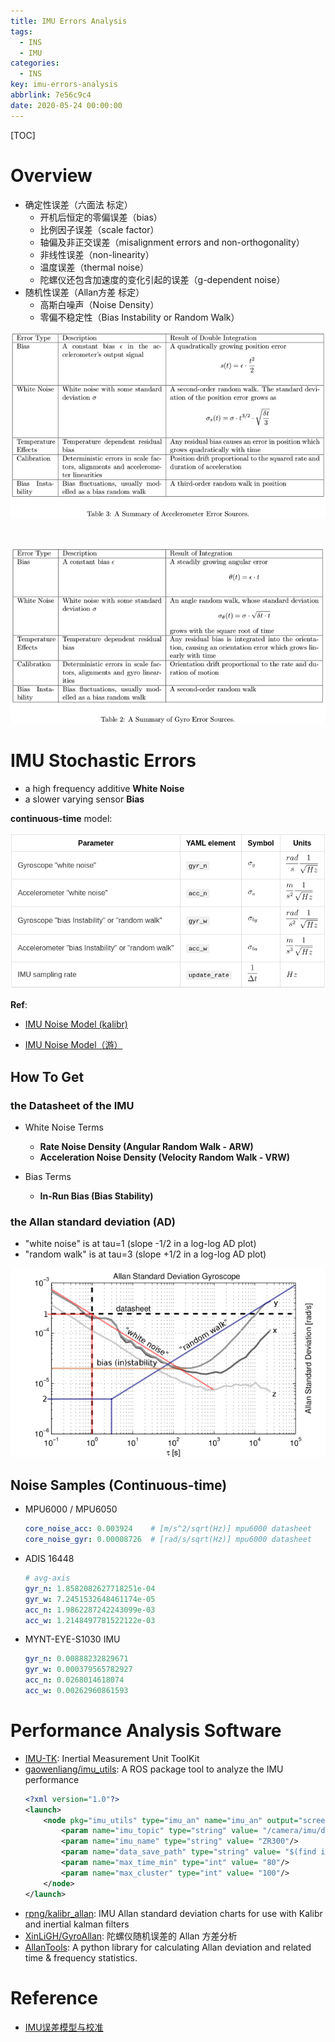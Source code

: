 ```yaml
---
title: IMU Errors Analysis
tags:
  - INS
  - IMU
categories:
  - INS
key: imu-errors-analysis
abbrlink: 7e56c9c4
date: 2020-05-24 00:00:00
---
```


[TOC]

# Overview

* 确定性误差（六面法 标定）
  - 开机后恒定的零偏误差（bias）
  - 比例因子误差（scale factor）
  - 轴偏及非正交误差（misalignment errors and non-orthogonality）
  - 非线性误差（non-linearity）
  - 温度误差（thermal noise）
  - 陀螺仪还包含加速度的变化引起的误差（g-dependent noise）
* 随机性误差（Allan方差 标定）
  - 高斯白噪声（Noise Density）
  - 零偏不稳定性（Bias Instability or Random Walk）

<p align="center">
  <img src="/img/post/ins/imu_error_acc.png">
</p>
<br>
<p align="center">
  <img src="/img/post/ins/imu_error_gyro.png">
</p>

# IMU Stochastic Errors

* a high frequency additive **White Noise**
* a slower varying sensor **Bias**

**continuous-time** model:

<p align="center">
  <img src="/img/post/ins/imu_stochastic_errors.png">
</p>

**Ref**:   

* [IMU Noise Model (kalibr)](https://github.com/ethz-asl/kalibr/wiki/IMU-Noise-Model)

* [IMU Noise Model（游）](https://www.cnblogs.com/youzx/p/6291327.html)

## How To Get

### the Datasheet of the IMU

* White Noise Terms
  - **Rate Noise Density (Angular Random Walk - ARW)**
  - **Acceleration Noise Density (Velocity Random Walk - VRW)**

* Bias Terms
  - **In-Run Bias (Bias Stability)**

### the Allan standard deviation (AD)

* "white noise" is at tau=1 (slope -1/2 in a log-log AD plot)
* "random walk" is at tau=3 (slope +1/2 in a log-log AD plot)

<p align="center">
  <img src="/img/post/ins/allan_std_gyro.png"/>
</p>

## Noise Samples (Continuous-time)

* MPU6000 / MPU6050

  ```yaml
  core_noise_acc: 0.003924    # [m/s^2/sqrt(Hz)] mpu6000 datasheet
  core_noise_gyr: 0.00008726  # [rad/s/sqrt(Hz)] mpu6000 datasheet
  ```

* ADIS 16448

  ```yaml
  # avg-axis
  gyr_n: 1.8582082627718251e-04
  gyr_w: 7.2451532648461174e-05
  acc_n: 1.9862287242243099e-03
  acc_w: 1.2148497781522122e-03
  ```

* MYNT-EYE-S1030 IMU

  ```yaml
  gyr_n: 0.00888232829671
  gyr_w: 0.000379565782927
  acc_n: 0.0268014618074
  acc_w: 0.00262960861593
  ```

# Performance Analysis Software

- [IMU-TK](https://bitbucket.org/alberto_pretto/imu_tk): Inertial Measurement Unit ToolKit
- [gaowenliang/imu_utils](https://github.com/gaowenliang/imu_utils): A ROS package tool to analyze the IMU performance
  ```xml
  <?xml version="1.0"?>
  <launch>
      <node pkg="imu_utils" type="imu_an" name="imu_an" output="screen">
          <param name="imu_topic" type="string" value= "/camera/imu/data_raw"/>
          <param name="imu_name" type="string" value= "ZR300"/>
          <param name="data_save_path" type="string" value= "$(find imu_utils)/data/"/>
          <param name="max_time_min" type="int" value= "80"/>
          <param name="max_cluster" type="int" value= "100"/>
      </node>
  </launch>
  ```
- [rpng/kalibr_allan](https://github.com/rpng/kalibr_allan): IMU Allan standard deviation charts for use with Kalibr and inertial kalman filters
- [XinLiGH/GyroAllan](https://github.com/XinLiGH/GyroAllan): 陀螺仪随机误差的 Allan 方差分析
- [AllanTools](https://pypi.org/project/AllanTools/): A python library for calculating Allan deviation and related time & frequency statistics.

# Reference

* [IMU误差模型与校准](https://www.cnblogs.com/buxiaoyi/p/7541974.html)
